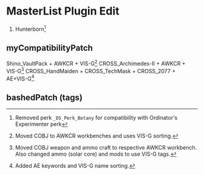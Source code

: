 # MasterList Plugin Edit

1. Hunterborn[^1]

[^1]: Removed perk `_DS_Perk_Botany` for compatibility with Ordinator's Experimenter perk

## myCompatibilityPatch

Shino_VaultPack + AWKCR + VIS-G[^2]
CROSS_Archimedes-II + AWKCR + VIS-G[^3]
CROSS_HandMaiden + CROSS_TechMask + CROSS_2077 + AE+VIS-G[^4]

[^2]: Moved COBJ to AWKCR workbenches and uses VIS-G sorting.
[^3]: Moved COBJ weapon and ammo craft to respective AWKCR workbench. Also changed ammo (solar core) and mods to use VIS-G tags.
[^4]: Added AE keywords and VIS-G name sorting.

## bashedPatch (tags)
